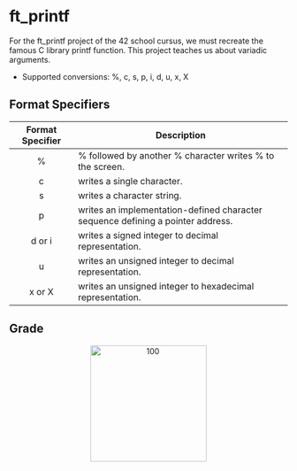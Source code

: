 # ft_printf

For the ft_printf project of the 42 school cursus, we must recreate the famous C library printf function. This project teaches us about variadic arguments.

- Supported conversions: %, c, s, p, i, d, u, x, X

  
## Format Specifiers
<table>
    <thead>
        <tr>
            <th>Format Specifier</th>
            <th>Description</th>
        </tr>
    </thead>
    <tbody>
        <tr>
            <td align="center">%</td>
            <td>% followed by another % character writes % to the screen.</td>
        </tr>
        <tr>
            <td align="center">c</td>
            <td>writes a single character.</td>
        </tr>
        <tr>
            <td align="center">s</td>
            <td>writes a character string.</td>
        </tr>
        <tr>
            <td align="center">p</td>
            <td>writes an implementation-defined character sequence defining a pointer address.</td>
        </tr>
        <tr>
            <td align="center">d or i</td>
            <td>writes a signed integer to decimal representation.</td>
        </tr>
        <tr>
            <td align="center">u</td>
            <td>writes an unsigned integer to decimal representation.</td>
        </tr>
        <tr>
            <td align="center">x or X</td>
            <td>writes an unsigned integer to hexadecimal representation.</td>
        </tr>
    </tbody>
</table>

## Grade
<p align="center">
<img width="210" alt="100" src="https://github.com/JZJavier/42/assets/76801285/c82ce2c0-7889-440f-9db0-92e7a2cc7c89">
</p>
